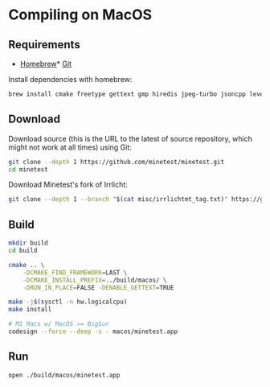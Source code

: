 # Compiling on MacOS

## Requirements

* [Homebrew](https://brew.sh/)* [Git](https://git-scm.com/downloads)

Install dependencies with homebrew:

```bash
brew install cmake freetype gettext gmp hiredis jpeg-turbo jsoncpp leveldb libogg libpng libvorbis luajit zstd gettext
```

## Download

Download source (this is the URL to the latest of source repository, which might not work at all times) using Git:

```bash
git clone --depth 1 https://github.com/minetest/minetest.git
cd minetest
```

Download Minetest's fork of Irrlicht:

```bash
git clone --depth 1 --branch "$(cat misc/irrlichtmt_tag.txt)" https://github.com/minetest/irrlicht.git lib/irrlichtmt
```

## Build

```bash
mkdir build
cd build

cmake .. \
    -DCMAKE_FIND_FRAMEWORK=LAST \
    -DCMAKE_INSTALL_PREFIX=../build/macos/ \
    -DRUN_IN_PLACE=FALSE -DENABLE_GETTEXT=TRUE

make -j$(sysctl -n hw.logicalcpu)
make install

# M1 Macs w/ MacOS >= BigSur
codesign --force --deep -s - macos/minetest.app
```

## Run

```bash
open ./build/macos/minetest.app
```